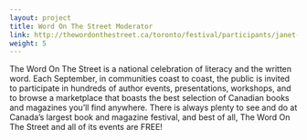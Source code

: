 ```yaml
---
layout: project
title: Word On The Street Moderator
link: http://thewordonthestreet.ca/toronto/festival/participants/janet-joy-wilson/
weight: 5
---
```

The Word On The Street is a national celebration of literacy and the written word. Each September, in communities coast to coast, the public is invited to participate in hundreds of author events, presentations, workshops, and to browse a marketplace that boasts the best selection of Canadian books and magazines you’ll find anywhere. There is always plenty to see and do at Canada’s largest book and magazine festival, and best of all, The Word On The Street and all of its events are FREE! 
